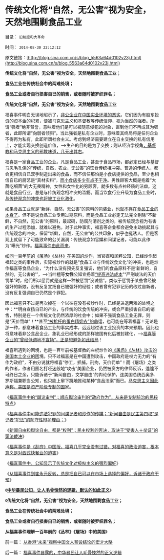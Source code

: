 # 传统文化将“自然，无公害”视为安全，天然地围剿食品工业

目录： `旧制度和大革命` 

时间： `2014-08-30 22:12:12` 

原文链接：[http://blog.sina.com.cn/s/blog_5563a64d0102v23j.html](http://blog.sina.com.cn/s/blog_5563a64d0102v23j.html)

**传统文化将“自然，无公害”视为安全，天然地围剿食品工业；**

**食品工业在传统社会中的两难处境；**

**食品工业或者自行损害自已的销售，或者随时被罗织罪名；**

**传统文化将“自然，无公害”视为安全，天然地围剿食品工业**

福喜事件明白无误地昭示了，[非公企业在中国实业环境的恶劣](../../../2014/8/14/福喜事件暴露中国法治环境恶劣，现代畅销小说的技术要点.md)。它们因为有股东投资的资本金的积累，便被马克思主义和基督教等传统信仰，视为当然的强者。所谓“强者”绝非赞誉，意味着他们是可以被随意侵犯的对象，直到他们不再成其为强者，此即所谓“向弱者倾斜”。当此强者是私有企业时，意味着其终局将是任何企业不得再为私有，此即所谓社会主义。考虑到经济需要建立在自主交换的私有信用上，才能实现交换创造价值，——>生产的目的是为了交换；则从经济学视角[，基督教和马克思主义的邪教味道，几无出其右](../../../2014/7/15/竭斯底里的“公共安全”，为极权主义的推进，提供了无穷的借口；.md)。

福喜是一家食品工业的企业。凡是食品工业，甚至于食品市场，都必定已经与基督马恩毛孔儒的“传统，自然，农业，无公害”的饮食传统相冲突。普通的传统人，都会更相信自已双手制造出来的食品，而不信任那怕是小食店提供的食品，至少也相信自已的厨艺是“真材实料”，[而小食店多少有点不干净](../../../2012/9/6/公害知识分子又炒作“健康元地沟油.md)。男性顾客大概是抱着“大菌吃细菌”的大无畏精神，女性和女性化的男顾客，就多数有点神经质的洁癖。这就是食品行业，总是与传统观念相冲突的滥觞。而当饮食行业升级为食品工业时，[与传统观念的冲突也将被工业化激化](../../../2014/8/15/福喜面临的是对其内类处理工艺流程的道德起诉；.md)。

如果食品工业就是“新鲜，自然，无公害”的原料的包装业，[也就不存在食品工业的本身了](../../../2011/6/12/工业化初期普遍地歇斯底里食品安全.md)。但不是说食品工业专用过期原料，而是食品工业必定无法完全剔除“不新鲜，不自然，无公害”的原料，最起码，防腐剂清剂之类的，被传统观念视为有害的生产过程添加，就难以避免。对于此种事实，福喜等企业都会避免主动挑起其与传统观念的冲突，保留“新鲜，自然，无公害”的公共印象，似乎也挺诱人。但是客观上就留下了可能致命的公关漏洞：传统观念如官媒和间谍记者，可能以此作为“曝光”炒作。[福喜事件由此而来](../../../2014/8/9/福喜过期肉事件，恐怕是民粹炒作的政治迫害.md)。

[如同一百年前的《屠场》《丛林》在美国的炒作](../../../2014/8/16/福喜事件是《屠场》谎言的真实模仿；.md)，当官媒和民粹公知，已经炒作起福起之类的事件后，实际被炒作的就是“食品工业与传统饮食文化”的冲突，也是炒作福喜等食品企业，“为什么没有预先反复强调，他们的食品原料不是‘新鲜的，自然的，无公害的’”，——>当叶檀等**女性**公知宣扬着[“提高违法成本](../../../2012/12/30/“违法成本”是法家暴政的极权理论.md)”“严刑峻法的天价罚单”时，他们所以惩罚就是这样一种被惩罚“没诚信”。类似于惩罚于某些曾经被强奸的新娘，没有反复宣扬自已被强奸的经验；或者曾有犯罪记历的改过自新者，没有反复强调自已仍然是个罪犯。

因此福喜只不过是再次掉在一个以往在没有被炒作时，已经是进退两难的处境之中：**明白宣扬自已的产业，与传统的饮食传统的冲突，或会严重损害自已的销售，特别是在一个传统文化仍然浓厚的社会中；如果不强调食品工业无罪，则是“天价罚单”！**甚至[“被枪杆的蛋白精奶农”的命](../../../2011/6/17/食品安全事故是工业事故，三聚氰胺有冤案.md)运，也可能在等着福喜！无论是那一种，都意味着食品工业的事实成本，远远超过该工业投资的本来预期。因此也将意味着非公食品企业，象乳业已经形成的那样被国有化后被封建化，——>[福喜等企业的“曾经低调地不宣扬”，正是想避免如此结局](../../../2014/8/11/政治迫害福喜是严重损害中国形象的国际丑闻.md)！

福喜所遇到的困境，也是一百年前被基督教的左棍炒作的[《屠场》《丛林》攻击的美国本土企业的困](../../../2014/6/23/中国公知和西方左派的愚昧、反动、落后，及他们的作品.md)境。只不过福喜是在中国遭到攻击，中国政府是权力无力的“有作为政府”，不由分说就将福喜“停工，抓捕，刑拘，天价罚单”！而《屠场》之类的作者，作者用匿名打哑迷般地“攻击”美国企业，仍然被资方的律师反诉，遑遑不可终日之余，只能诉诸于“新闻自由，文学自由”的舆论保护。连美国总统西奥多.罗斯福兼职当公知，也只能上窜下跳地推动某种“食品法案”而已。[马克思主义因此声称，美国是资产阶级专制的国](../../../2008/7/18/为什么美国没有尝试征服全球.md)家。

《[福喜事件中的“舆论审判”；顺应舆论审判的“政府作为”，从来是专制统治的民粹特点](../../../2014/8/17/福喜事件中的“舆论审判”，“强制政府有作为”的极权主义倾向.md)》

《[福喜事件中可能违法犯罪的间谍记者和炒作的传媒；“新闻自由是民主第四权”是记者“犯法”的防守性辩护理由；](../../../2014/8/18/福喜事件中违法犯罪的记者和传媒，兼谈美国的新闻自由和舆论监督.md)》

《[新闻自由和舆论自由，都是“权利”；民主权利的否决，取决于“受害人＋举证”的司法裁决](../../../2014/8/25/新闻自由和舆论自由，都是“权利”，及权利与权力的逻辑关系.md)》

《[福喜事件是《刮痧》中国版，福喜几乎完全没有过错，对福喜的政治迫害，根本意义是对西式快餐业的迫害](../../../2014/8/26/福喜事件是《刮痧》中国版，福喜几乎完全没有过错.md)》

《[福喜事件中，公知显示了传统文化对极权主义的强烈偏好](../../../2014/8/27/中国传统文化，对极权主义的强烈偏好.md)》

《[从福喜事件到崔永元反转，总是把自已可以在市场上选择的偏好，诉诸于政府干预](../../../2014/8/28/从福喜事件到崔永元反转基因，观察愚贱暴民的极权主义偏好.md)》

《[**中华暴民公知，让人毛骨悚然的逻辑，默认的如此正义**](../../../2014/8/29/福喜事件暴露的，中华暴民让人毛骨悚然的正义逻辑.md)》

《**传统文化将“自然，无公害”视为安全，天然地围剿食品工业；**

**食品工业在传统社会中的两难处境；**

**食品工业或者自行损害自已的销售，或者随时被罗织罪名；**

**从福喜事件理解一百年前的《丛林》《屠场》中的美国**》

前一篇： [从香港“未来”观察中国文人预设结论的宏才大略](../../../2014/8/30/从香港“未来”观察中国文人预设结论的宏才大略.md)

后一篇： [福喜事件暴露的，中华暴民让人毛骨悚然的正义逻辑](../../../2014/8/29/福喜事件暴露的，中华暴民让人毛骨悚然的正义逻辑.md)

